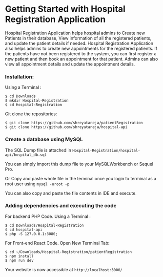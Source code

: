 # Getting Started with Hospital Registration Application
Hospital Registration Application helps hospital admins to Create new Patients in their database, View information of all the registered patients, and update the patient details if needed.
Hospital Registration Application also helps admins to create new appointments for the registered patients. If the patients have not been registered to the system, you can first register a new patient and then book an appointment for that patient. Admins can also view all appointment details and update the appointment details.

### Installation: 

Using a Terminal :
```
$ cd Downloads
$ mkdir Hospital-Registration
$ cd Hospital-Registration 
```
Git clone the repositories:
```
$ git clone https://github.com/shreyataneja/patientRegistration
$ git clone https://github.com/shreyataneja/hospital-api
```

### Create a database using MySQL

The SQL Dump file is attached in ```Hospital-Registration/hospital-api/hospital_db.sql ``` 

You can simply import this dump file to your MySQLWorkbench or Sequel Pro.

Or Copy and paste whole file in the terminal once you login to terminal as a root user using ```mysql -uroot -p```

You can also copy and paste the file contents in IDE and execute.

### Adding dependencies and executing the code 
 For backend PHP Code. Using a Terminal :
```
$ cd Downloads/Hospital-Registration 
$ cd hospital-api 
$ php -S 127.0.0.1:8080;
```
For Front-end React Code.
Open New Terminal Tab:
```
$ cd ~/Downloads/Hospital-Registration/patientRegistration
$ npm install
$ npm run dev
```

Your website is now accessible at
```http://localhost:3000/```
